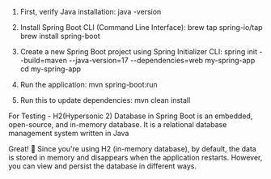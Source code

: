 1. First, verify Java installation:
   java -version

2. Install Spring Boot CLI (Command Line Interface):
   brew tap spring-io/tap
   brew install spring-boot

3. Create a new Spring Boot project using Spring Initializer CLI:
   spring init --build=maven --java-version=17 --dependencies=web my-spring-app
   cd my-spring-app

4. Run the application:
   mvn spring-boot:run

5. Run this to update dependencies:
   mvn clean install

For Testing - H2(Hypersonic 2) Database in Spring Boot is an embedded, open-source, and in-memory database. It is a relational database management system written in Java

Great! 🚀 Since you're using H2 (in-memory database), by default, the data is stored in memory and disappears when the application restarts. However, you can view and persist the database in different ways.
